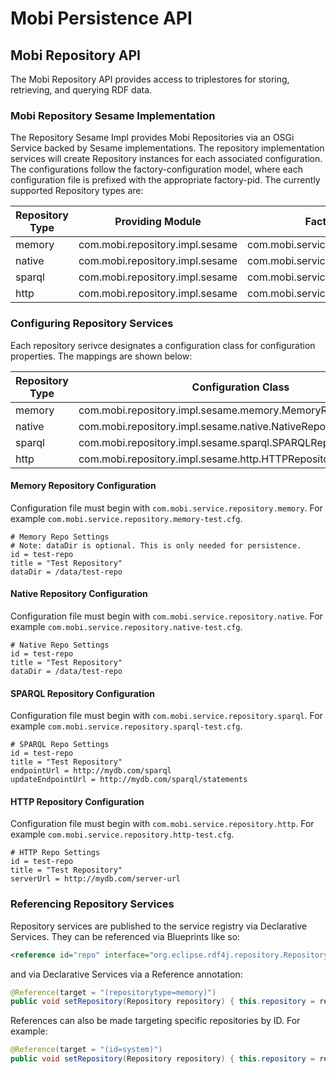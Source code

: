 # Mobi Persistence API

## Mobi Repository API

The Mobi Repository API provides access to triplestores for storing, retrieving, and querying RDF data.

### Mobi Repository Sesame Implementation

The Repository Sesame Impl provides Mobi Repositories via an OSGi Service backed by Sesame implementations. The repository implementation services will create Repository instances for each associated configuration. The configurations follow the factory-configuration model, where each configuration file is prefixed with the appropriate factory-pid. The currently supported Repository types are:

| Repository Type | Providing Module | Factory-PID |
| --------------- | ---------------- | ----------- |
| memory | com.mobi.repository.impl.sesame | com.mobi.service.repository.memory |
| native | com.mobi.repository.impl.sesame | com.mobi.service.repository.native |
| sparql | com.mobi.repository.impl.sesame | com.mobi.service.repository.sparql |
| http | com.mobi.repository.impl.sesame | com.mobi.service.repository.http |

### Configuring Repository Services

Each repository serivce designates a configuration class for configuration properties. The mappings are shown below:

| Repository Type | Configuration Class |
| --------------- | ------------------- |
| memory | com.mobi.repository.impl.sesame.memory.MemoryRepositoryConfig |
| native | com.mobi.repository.impl.sesame.native.NativeRepositoryConfig |
| sparql | com.mobi.repository.impl.sesame.sparql.SPARQLRepositoryConfig |
| http | com.mobi.repository.impl.sesame.http.HTTPRepositoryConfig |

#### Memory Repository Configuration

Configuration file must begin with `com.mobi.service.repository.memory`. For example `com.mobi.service.repository.memory-test.cfg`.

```
# Memory Repo Settings
# Note: dataDir is optional. This is only needed for persistence.
id = test-repo
title = "Test Repository"
dataDir = /data/test-repo
```

#### Native Repository Configuration

Configuration file must begin with `com.mobi.service.repository.native`. For example `com.mobi.service.repository.native-test.cfg`.

```
# Native Repo Settings
id = test-repo
title = "Test Repository"
dataDir = /data/test-repo
```

#### SPARQL Repository Configuration

Configuration file must begin with `com.mobi.service.repository.sparql`. For example `com.mobi.service.repository.sparql-test.cfg`.

```
# SPARQL Repo Settings
id = test-repo
title = "Test Repository"
endpointUrl = http://mydb.com/sparql
updateEndpointUrl = http://mydb.com/sparql/statements
```

#### HTTP Repository Configuration

Configuration file must begin with `com.mobi.service.repository.http`. For example `com.mobi.service.repository.http-test.cfg`.

```
# HTTP Repo Settings
id = test-repo
title = "Test Repository"
serverUrl = http://mydb.com/server-url
```

### Referencing Repository Services

Repository services are published to the service registry via Declarative Services. They can be referenced via Blueprints like so:
 
```xml
<reference id="repo" interface="org.eclipse.rdf4j.repository.Repository" filter="(repositorytype=memory)"/>
```
    
and via Declarative Services via a Reference annotation:

```java
@Reference(target = "(repositorytype=memory)")
public void setRepository(Repository repository) { this.repository = repository; }
```

References can also be made targeting specific repositories by ID. For example:

```java
@Reference(target = "(id=system)")
public void setRepository(Repository repository) { this.repository = repository; }
```
    